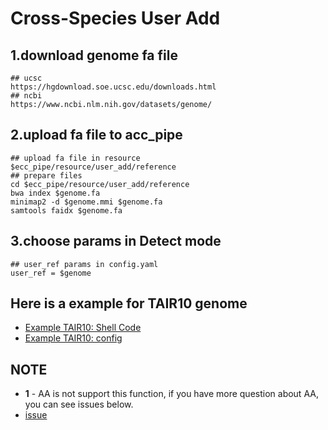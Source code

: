 # Cross-Species User Add

## 1.download genome fa file
```
## ucsc
https://hgdownload.soe.ucsc.edu/downloads.html
## ncbi
https://www.ncbi.nlm.nih.gov/datasets/genome/
```
## 2.upload fa file to acc_pipe
```
## upload fa file in resource
$ecc_pipe/resource/user_add/reference
## prepare files
cd $ecc_pipe/resource/user_add/reference
bwa index $genome.fa
minimap2 -d $genome.mmi $genome.fa
samtools faidx $genome.fa
```
## 3.choose params in Detect mode
```
## user_ref params in config.yaml
user_ref = $genome
```
## Here is a example for TAIR10 genome
* [Example TAIR10: Shell Code](example/cross-species/TAIR10.pbs)
* [Example TAIR10: config](example/cross-species/TAIR10.yaml)

## NOTE
-   **1** - AA is not support this function, if you have more question about AA, you can see issues below.
-   [issue](https://github.com/AmpliconSuite/AmpliconSuite-pipeline/issues/45)
